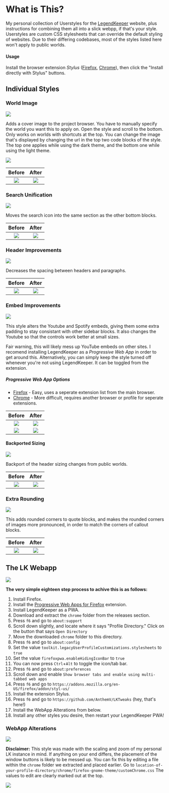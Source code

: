 # What is This?
My personal collection of Userstyles for the [LegendKeeper](https://www.legendkeeper.com/) website, plus instructions for combining them all into a slick webpp, if that's your style. Userstyles are custom CSS stylesheets that can override the default styling of websites. Due to their differing codebases, most of the styles listed here won't apply to public worlds.

#### Usage
Install the browser extension *Stylus* ([Firefox](https://addons.mozilla.org/en-US/firefox/addon/styl-us/), [Chrome](https://chrome.google.com/webstore/detail/stylus/clngdbkpkpeebahjckkjfobafhncgmne)), then click the "Install directly with Stylus" buttons.




## Individual Styles 


### World Image
  
<p align="left">
  <a target="_blank" rel="noopener noreferrer" href="https://github.com/AnthemV/LKTweaks/raw/main/LKTweaks-World-Image.user.styl">
    <img src="https://img.shields.io/badge/Install%20directly%20with-Stylus-116b59.svg?longCache=true&style=flat"/>
  </a>
 </p>
  
Adds a cover image to the project browser. You have to manually specify the world you want this to apply on. Open the style and scroll to the bottom. Only works on worlds with shortcuts at the top. You can change the image that's displayed by changing the url in the top two code blocks of the style. The top one applies while using the dark theme, and the bottom one while using the light theme.


![](https://github.com/AnthemV/LKTweaks/blob/main/Screenshots/exampleworld.png?raw=true)


 
   Before             |  After 
:-------------------------:|:-------------------------:
![](https://github.com/AnthemV/LKTweaks/blob/main/Screenshots/BeforeWorldImage.png?raw=true)  |  ![](https://github.com/AnthemV/LKTweaks/blob/main/Screenshots/AftterWorldImage.png?raw=true)


  ### Search Unification 
  
<p align="left">
  <a target="_blank" rel="noopener noreferrer" href="https://github.com/AnthemV/LKTweaks/raw/main/LKTweaks-Search.user.styl">
    <img src="https://img.shields.io/badge/Install%20directly%20with-Stylus-116b59.svg?longCache=true&style=flat"/>
  </a>
 </p>
  
Moves the search icon into the same section as the other bottom blocks. 

 
   Before             |  After 
:-------------------------:|:-------------------------:
![](https://github.com/AnthemV/LKTweaks/blob/main/Screenshots/BeforeSearch2.png?raw=true)  |  ![](https://github.com/AnthemV/LKTweaks/blob/main/Screenshots/AfterSearch2.png?raw=true)


  ### Header Improvements
  
<p align="left">
  <a target="_blank" rel="noopener noreferrer" href="https://github.com/AnthemV/LKTweaks/raw/main/LKTweaks-Headers.user.styl">
    <img src="https://img.shields.io/badge/Install%20directly%20with-Stylus-116b59.svg?longCache=true&style=flat"/>
  </a>
 </p>
  
Decreases the spacing between headers and paragraphs.

 
   Before             |  After 
:-------------------------:|:-------------------------:
![](https://github.com/AnthemV/LKTweaks/blob/main/Screenshots/BeforeHeaaders.png?raw=true)  |  ![](https://github.com/AnthemV/LKTweaks/blob/main/Screenshots/AfterHeaders.png?raw=true)






### Embed Improvements 

<p align="left">
  <a target="_blank" rel="noopener noreferrer" href="https://github.com/AnthemV/LKTweaks/raw/main/LKTweaks-Embeds.user.styl">
    <img src="https://img.shields.io/badge/Install%20directly%20with-Stylus-116b59.svg?longCache=true&style=flat"/>
  </a>
 </p>

This style alters the Youtube and Spotify embeds, giving them some extra padding to stay consistant with other sidebar blocks. It also changes the Youtube so that the controls work better at small sizes. 

Fair warning, this will likely mess up YouTube embeds on other sites. I recomend installing LegendKeeper as a *Progressive Web App* in order to get around this. Alternatively, you can simply keep the style turned off whenever you're not using LegendKeeper. It can be toggled from the extension.

##### Progressive Web App Options
* [Firefox](https://addons.mozilla.org/en-US/firefox/addon/pwas-for-firefox/) - Easy, uses a seperate extension list from the main browser.
* [Chrome](https://support.google.com/chrome/answer/9658361) - More difficult, requires another browser or profile for seperate extensions.


Before             |  After 
:-------------------------:|:-------------------------:
![](https://github.com/AnthemV/LKTweaks/blob/main/Screenshots/Screenshot%20from%202023-03-03%2002-07-55.png?raw=true)  |  ![](https://github.com/AnthemV/LKTweaks/blob/main/Screenshots/Screenshot%20from%202023-03-03%2002-07-31.png?raw=true)
![](https://github.com/AnthemV/LKTweaks/blob/main/Screenshots/Screenshot%20from%202023-03-03%2002-08-05.png?raw=true)  |  ![](https://github.com/AnthemV/LKTweaks/blob/main/Screenshots/Screenshot%20from%202023-03-03%2002-07-20.png?raw=true)


  #### Backported Sizing
  
<p align="left">
  <a target="_blank" rel="noopener noreferrer" href="https://github.com/AnthemV/LKTweaks/raw/main/LKTweaks-Backports.user.styl">
    <img src="https://img.shields.io/badge/Install%20directly%20with-Stylus-116b59.svg?longCache=true&style=flat"/>
  </a>
 </p>
  
Backport of the header sizing changes from public worlds.

 
   Before             |  After 
:-------------------------:|:-------------------------:
![](https://github.com/AnthemV/LKTweaks/blob/main/Screenshots/BeforeBackports.png?raw=true)  |  ![](https://github.com/AnthemV/LKTweaks/blob/main/Screenshots/AfterBackports.png?raw=true)

 
 ### Extra Rounding 
 
<p align="left">
  <a target="_blank" rel="noopener noreferrer" href="https://github.com/AnthemV/LKTweaks/raw/main/LKTweaks-Rounding.user.styl">
    <img src="https://img.shields.io/badge/Install%20directly%20with-Stylus-116b59.svg?longCache=true&style=flat"/>
  </a>
 </p>
 
This adds rounded corners to quote blocks, and makes the rounded corners of images more pronounced, in order to match the corners of callout blocks. 

 
  Before             |  After 
:-------------------------:|:-------------------------:
![](https://github.com/AnthemV/LKTweaks/blob/main/Screenshots/BeforeRounding3.png?raw=true)  |  ![](https://github.com/AnthemV/LKTweaks/blob/main/Screenshots/AfterRounding3.png?raw=true)



## The LK Webapp
![](https://github.com/AnthemV/LKTweaks/blob/main/Screenshots/LkWebapp.png?raw=true)

**The very simple eighteen step process to achive this is as follows:**
1. Install Firefox.
2. Install the [Progressive Web Apps for Firefox](https://addons.mozilla.org/en-US/firefox/addon/pwas-for-firefox/) extension.
3. Install LegendKeeper as a PWA.
4. Download and extract the `chrome` folder from the releases section.
5. Press `f6` and go to `about:support`
6. Scroll down slightly, and locate where it says "Profile Directory." Click on the button that says `Open Directory`
7. Move the downloaded `chrome` folder to this directory. 
8. Press `f6` and go to `about:config`
9.  Set the value `toolkit.legacyUserProfileCustomizations.stylesheets` to `true`
10. Set the value `firefoxpwa.enableHidingIconBar` to `true`
11. You can now press `Ctrl`+`Alt` to toggle the icon/tab bar.
12. Press `f6` and go to `about:preferences`
13. Scroll down and enable `Show browser tabs and enable using multi-tabbed web apps`
14. Press `f6` and go to `https://addons.mozilla.org/en-US/firefox/addon/styl-us/`
15. Install the extension Stylus.
16. Press `f6` and go to `https://github.com/AnthemV/LKTweaks` (hey, that's here!)
17. Install the WebApp Alterations from below.
18. Install any other styles you desire, then restart your LegendKeeper PWA!



  ### WebApp Alterations
  
<p align="left">
  <a target="_blank" rel="noopener noreferrer" href="https://github.com/AnthemV/LKTweaks/raw/main/LKTweaks-Webapp.user.styl">
    <img src="https://img.shields.io/badge/Install%20directly%20with-Stylus-116b59.svg?longCache=true&style=flat"/>
  </a>
 </p>
 
 **Disclaimer:**
This style was made with the scaling and zoom of my personal LK instance in mind. If anything on your end differs, the placement of the window buttons is likely to be messed up. You can fix this by editing a file within the `chrome` folder we extracted and placed earlier. Go to `location-of-your-profile-directory/chrome/firefox-gnome-theme/customChrome.css` The values to edit are clearly marked out at the top. 

![](https://github.com/AnthemV/LKTweaks/blob/main/Screenshots/Howtoedit.png?raw=true)

